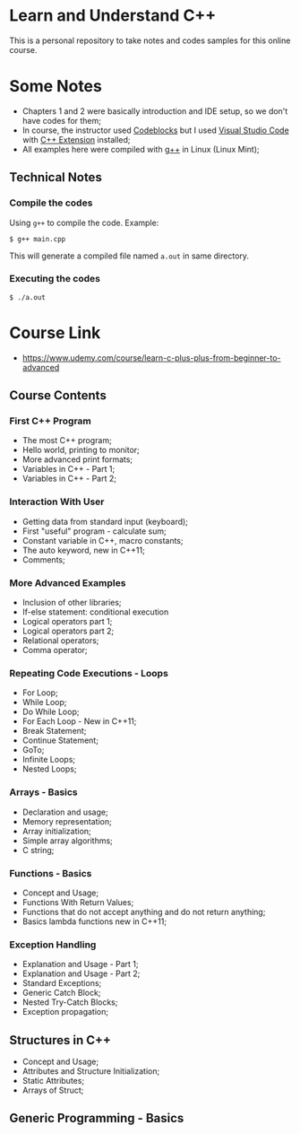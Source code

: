 # Learn and Understand C++

This is a personal repository to take notes and codes samples for this online course.

# Some Notes

- Chapters 1 and 2 were basically introduction and IDE setup, so we don't have codes for them;
- In course, the instructor used [Codeblocks](https://www.codeblocks.org/) but I used [Visual Studio Code](https://code.visualstudio.com/) with [C++ Extension](https://marketplace.visualstudio.com/items?itemName=ms-vscode.cpptools) installed;
- All examples here were compiled with [g++](https://gcc.gnu.org/) in Linux (Linux Mint);

## Technical Notes
### Compile the codes
Using `g++` to compile the code. Example:
```
$ g++ main.cpp
```
This will generate a compiled file named `a.out` in same directory.

### Executing the codes
```
$ ./a.out
```

# Course Link

- https://www.udemy.com/course/learn-c-plus-plus-from-beginner-to-advanced

## Course Contents
### First C++ Program

- The most C++ program;
- Hello world, printing to monitor;
- More advanced print formats;
- Variables in C++ - Part 1;
- Variables in C++ - Part 2;

### Interaction With User

- Getting data from standard input (keyboard);
- First "useful" program - calculate sum;
- Constant variable in C++, macro constants;
- The auto keyword, new in C++11;
- Comments;

### More Advanced Examples

- Inclusion of other libraries;
- If-else statement: conditional execution
- Logical operators part 1;
- Logical operators part 2;
- Relational operators;
- Comma operator;

### Repeating Code Executions - Loops

- For Loop;
- While Loop;
- Do While Loop;
- For Each Loop - New in C++11;
- Break Statement;
- Continue Statement;
- GoTo;
- Infinite Loops;
- Nested Loops;

### Arrays - Basics

- Declaration and usage;
- Memory representation;
- Array initialization;
- Simple array algorithms;
- C string;

### Functions - Basics

- Concept and Usage;
- Functions With Return Values;
- Functions that do not accept anything and do not return anything;
- Basics lambda functions new in C++11;

### Exception Handling

- Explanation and Usage - Part 1;
- Explanation and Usage - Part 2;
- Standard Exceptions;
- Generic Catch Block;
- Nested Try-Catch Blocks;
- Exception propagation;

## Structures in C++
- Concept and Usage;
- Attributes and Structure Initialization;
- Static Attributes;
- Arrays of Struct;

## Generic Programming - Basics
